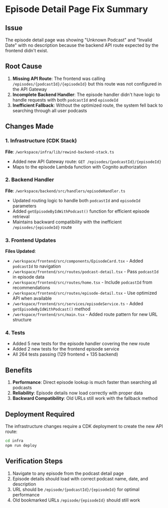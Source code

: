 # Episode Detail Page Fix Summary

## Issue

The episode detail page was showing "Unknown Podcast" and "Invalid Date" with no description because the backend API route expected by the frontend didn't exist.

## Root Cause

1. **Missing API Route**: The frontend was calling `/episodes/{podcastId}/{episodeId}` but this route was not configured in the API Gateway
2. **Incomplete Backend Handler**: The episode handler didn't have logic to handle requests with both `podcastId` and `episodeId`
3. **Inefficient Fallback**: Without the optimized route, the system fell back to searching through all user podcasts

## Changes Made

### 1. Infrastructure (CDK Stack)

**File**: `/workspace/infra/lib/rewind-backend-stack.ts`

- Added new API Gateway route: `GET /episodes/{podcastId}/{episodeId}`
- Maps to the episode Lambda function with Cognito authorization

### 2. Backend Handler

**File**: `/workspace/backend/src/handlers/episodeHandler.ts`

- Updated routing logic to handle both `podcastId` and `episodeId` parameters
- Added `getEpisodeByIdWithPodcast()` function for efficient episode retrieval
- Maintains backward compatibility with the inefficient `/episodes/{episodeId}` route

### 3. Frontend Updates

**Files Updated**:

- `/workspace/frontend/src/components/EpisodeCard.tsx` - Added `podcastId` to navigation
- `/workspace/frontend/src/routes/podcast-detail.tsx` - Pass `podcastId` in episode data
- `/workspace/frontend/src/routes/home.tsx` - Include `podcastId` from recommendations
- `/workspace/frontend/src/routes/episode-detail.tsx` - Use optimized API when available
- `/workspace/frontend/src/services/episodeService.ts` - Added `getEpisodeByIdWithPodcast()` method
- `/workspace/frontend/src/main.tsx` - Added route pattern for new URL structure

### 4. Tests

- Added 5 new tests for the episode handler covering the new route
- Added 2 new tests for the frontend episode service
- All 264 tests passing (129 frontend + 135 backend)

## Benefits

1. **Performance**: Direct episode lookup is much faster than searching all podcasts
2. **Reliability**: Episode details now load correctly with proper data
3. **Backward Compatibility**: Old URLs still work with the fallback method

## Deployment Required

The infrastructure changes require a CDK deployment to create the new API route:

```bash
cd infra
npm run deploy
```

## Verification Steps

1. Navigate to any episode from the podcast detail page
2. Episode details should load with correct podcast name, date, and description
3. URL should be `/episode/{podcastId}/{episodeId}` for optimal performance
4. Old bookmarked URLs `/episode/{episodeId}` should still work

